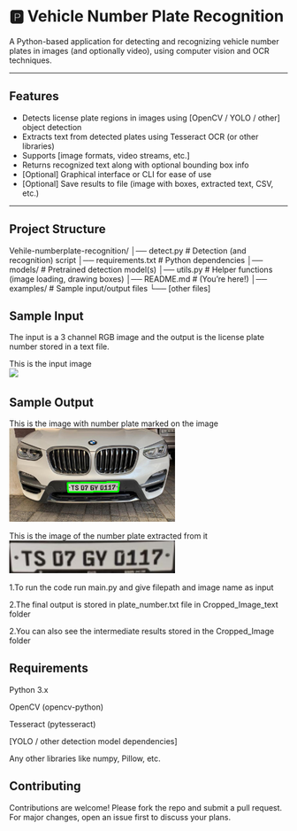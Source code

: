 # 🅿 Vehicle Number Plate Recognition

A Python-based application for detecting and recognizing vehicle number plates in images (and optionally video), using computer vision and OCR techniques.

---

##  Features

-  Detects license plate regions in images using [OpenCV / YOLO / other] object detection  
-  Extracts text from detected plates using Tesseract OCR (or other libraries)  
-  Supports [image formats, video streams, etc.]  
-  Returns recognized text along with optional bounding box info  
-  [Optional] Graphical interface or CLI for ease of use  
-  [Optional] Save results to file (image with boxes, extracted text, CSV, etc.)

---

##  Project Structure

Vehile-numberplate-recognition/
│── detect.py # Detection (and recognition) script
│── requirements.txt # Python dependencies
│── models/ # Pretrained detection model(s)
│── utils.py # Helper functions (image loading, drawing boxes)
│── README.md # (You’re here!)
│── examples/ # Sample input/output files
└── [other files]

## Sample Input

The input is a 3 channel RGB image and the output is the license plate number stored in a text file.

This is the input image<br>
<img src="Cropped_Image_text/original.png"><br>

## Sample Output

This is the image with number plate marked on the image<br>
<img src="Cropped_Image_text/final.png" width=300><br>

This is the image of the number plate extracted from it
<br><img src="Cropped_Image_text/plate.png" width=300><br>

1.To run the code run main.py and give filepath and image name as input

2.The final output is stored in plate_number.txt file in Cropped_Image_text folder

2.You can also see the intermediate results stored in the Cropped_Image folder

## Requirements

Python 3.x

OpenCV (opencv-python)

Tesseract (pytesseract)

[YOLO / other detection model dependencies]

Any other libraries like numpy, Pillow, etc.

## Contributing

Contributions are welcome! Please fork the repo and submit a pull request. For major changes, open an issue first to discuss your plans.